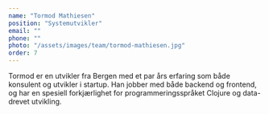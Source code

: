 ```yaml
---
name: "Tormod Mathiesen"
position: "Systemutvikler"
email: ""
phone: ""
photo: "/assets/images/team/tormod-mathiesen.jpg"
order: 7
---
```


Tormod er en utvikler fra Bergen med et par års erfaring som både konsulent og utvikler i startup. Han jobber med både backend og frontend, og har en spesiell forkjærlighet for programmeringsspråket Clojure og data-drevet utvikling.